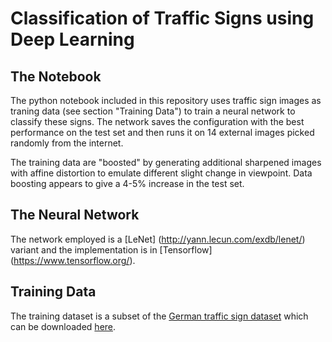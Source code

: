 # Classification of Traffic Signs using Deep Learning

## The Notebook
The python notebook included in this repository uses traffic sign images as traning data (see section "Training Data") to train a neural network to classify these signs. The network saves the configuration with the best performance on the test set and then runs it on 14 external images picked randomly from the internet.

The training data are "boosted" by generating additional sharpened images with affine distortion to emulate different slight change in viewpoint. Data boosting appears to give a 4-5% increase in the test set.    

## The Neural Network
The network employed is a [LeNet] (http://yann.lecun.com/exdb/lenet/) variant and the implementation is in [Tensorflow] (https://www.tensorflow.org/).   

## Training Data
The training dataset is a subset of the [German traffic sign dataset](http://benchmark.ini.rub.de/?section=gtsdb&subsection=dataset) which can be downloaded [here](https://1drv.ms/u/s!AtmapBHRVgqWgVlGjnDUk8Zn7GZc).


